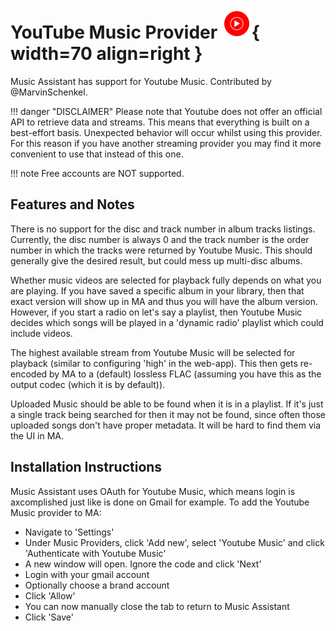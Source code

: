 # YouTube Music Provider ![Preview image](../assets/icons/ytm-icon.svg){ width=70 align=right }

Music Assistant has support for Youtube Music. Contributed by @MarvinSchenkel.

!!! danger "DISCLAIMER"
    Please note that Youtube does not offer an official API to retrieve data and streams. This means that everything is built on a best-effort basis. Unexpected behavior will occur whilst using this provider. For this reason if you have another streaming provider you may find it more convenient to use that instead of this one.

!!! note
    Free accounts are NOT supported.

## Features and Notes

There is no support for the disc and track number in album tracks listings. Currently, the disc number is always 0 and the track number is the order number in which the tracks were returned by Youtube Music. This should generally give the desired result, but could mess up multi-disc albums.

Whether music videos are selected for playback fully depends on what you are playing. If you have saved a specific album in your library, then that exact version will show up in MA and thus you will have the album version. However, if you start a radio on let's say a playlist, then Youtube Music decides which songs will be played in a 'dynamic radio' playlist which could include videos.

The highest available stream from Youtube Music will be selected for playback (similar to configuring 'high' in the web-app). This then gets re-encoded by MA to a (default) lossless FLAC (assuming you have this as the output codec (which it is by default)).

Uploaded Music should be able to be found when it is in a playlist. If it's just a single track being searched for then it may not be found, since often those uploaded songs don't have proper metadata. It will be hard to find them via the UI in MA.

## Installation Instructions
Music Assistant uses OAuth for Youtube Music, which means login is axcomplished just like is done on Gmail for example. To add the Youtube Music provider to MA:

- Navigate to 'Settings'
- Under Music Providers, click 'Add new', select 'Youtube Music' and click 'Authenticate with Youtube Music'
- A new window will open. Ignore the code and click 'Next'
- Login with your gmail account
- Optionally choose a brand account
- Click 'Allow'
- You can now manually close the tab to return to Music Assistant
- Click 'Save'

